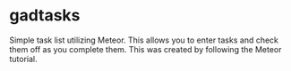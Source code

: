# gadtasks
Simple task list utilizing Meteor. This allows you to enter tasks and check them off as you complete them. This was created by following the Meteor tutorial.

